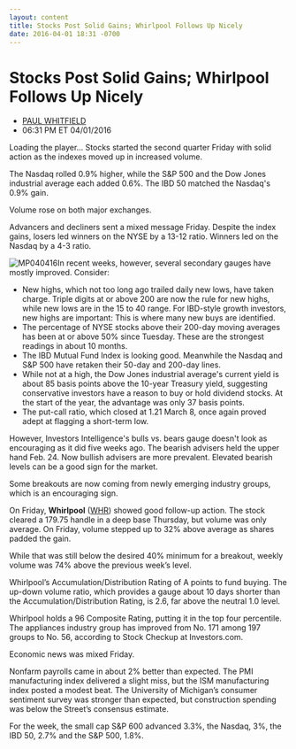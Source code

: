 ```yaml
---
layout: content
title: Stocks Post Solid Gains; Whirlpool Follows Up Nicely
date: 2016-04-01 18:31 -0700
---
```



Stocks Post Solid Gains; Whirlpool Follows Up Nicely
=====================================================




* [PAUL WHITFIELD](https://www.investors.com/author/whitfieldp/ "Posts by PAUL WHITFIELD")
* 06:31 PM ET 04/01/2016




Loading the player...
Stocks started the second quarter Friday with solid action as the indexes moved up in increased volume.


The Nasdaq rolled 0.9% higher, while the S&P 500 and the Dow Jones industrial average each added 0.6%. The IBD 50 matched the Nasdaq's 0.9% gain.


Volume rose on both major exchanges.


Advancers and decliners sent a mixed message Friday. Despite the index gains, losers led winners on the NYSE by a 13-12 ratio. Winners led on the Nasdaq by a 4-3 ratio.


![MP040416](https://www.investors.com/wp-content/uploads/2016/04/MP040416-184x300.jpg)In recent weeks, however, several secondary gauges have mostly improved. Consider:


* New highs, which not too long ago trailed daily new lows, have taken charge. Triple digits at or above 200 are now the rule for new highs, while new lows are in the 15 to 40 range. For IBD-style growth investors, new highs are important: This is where many new buys are identified.
* The percentage of NYSE stocks above their 200-day moving averages has been at or above 50% since Tuesday. These are the strongest readings in about 10 months.
* The IBD Mutual Fund Index is looking good. Meanwhile the Nasdaq and S&P 500 have retaken their 50-day and 200-day lines.
* While not at a high, the Dow Jones industrial average's current yield is about 85 basis points above the 10-year Treasury yield, suggesting conservative investors have a reason to buy or hold dividend stocks. At the start of the year, the advantage was only 37 basis points.
* The put-call ratio, which closed at 1.21 March 8, once again proved adept at flagging a short-term low.


However, Investors Intelligence's bulls vs. bears gauge doesn't look as encouraging as it did five weeks ago. The bearish advisers held the upper hand Feb. 24. Now bullish advisers are more prevalent. Elevated bearish levels can be a good sign for the market.


Some breakouts are now coming from newly emerging industry groups, which is an encouraging sign.


On Friday, **Whirlpool** ([WHR](https://research.investors.com/quote.aspx?symbol=WHR)) showed good follow-up action. The stock cleared a 179.75 handle in a deep base Thursday, but volume was only average. On Friday, volume stepped up to 32% above average as shares padded the gain.


While that was still below the desired 40% minimum for a breakout, weekly volume was 74% above the previous week’s level.


Whirlpool’s Accumulation/Distribution Rating of A points to fund buying. The up-down volume ratio, which provides a gauge about 10 days shorter than the Accumulation/Distribution Rating, is 2.6, far above the neutral 1.0 level.


Whirlpool holds a 96 Composite Rating, putting it in the top four percentile. The appliances industry group has improved from No. 171 among 197 groups to No. 56, according to Stock Checkup at Investors.com.


Economic news was mixed Friday.


Nonfarm payrolls came in about 2% better than expected. The PMI manufacturing index delivered a slight miss, but the ISM manufacturing index posted a modest beat. The University of Michigan’s consumer sentiment survey was stronger than expected, but construction spending was below the Street’s consensus estimate.


For the week, the small cap S&P 600 advanced 3.3%, the Nasdaq, 3%, the IBD 50, 2.7% and the S&P 500, 1.8%.




